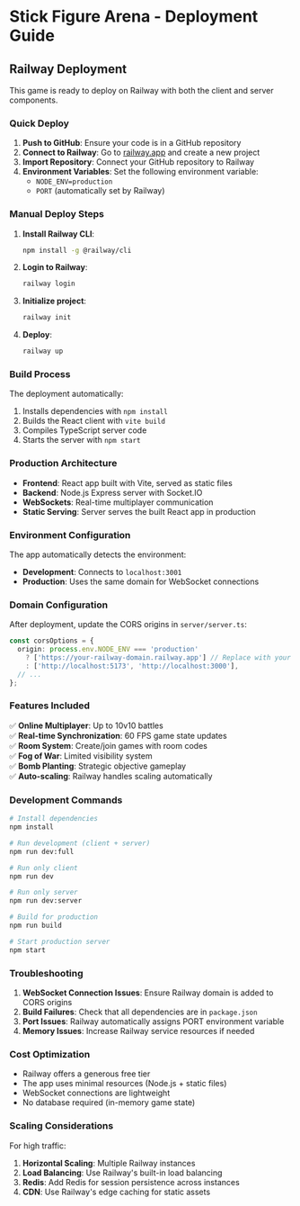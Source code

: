 # Stick Figure Arena - Deployment Guide

## Railway Deployment

This game is ready to deploy on Railway with both the client and server components.

### Quick Deploy

1. **Push to GitHub**: Ensure your code is in a GitHub repository
2. **Connect to Railway**: Go to [railway.app](https://railway.app) and create a new project
3. **Import Repository**: Connect your GitHub repository to Railway
4. **Environment Variables**: Set the following environment variable:
   - `NODE_ENV=production`
   - `PORT` (automatically set by Railway)

### Manual Deploy Steps

1. **Install Railway CLI**:
   ```bash
   npm install -g @railway/cli
   ```

2. **Login to Railway**:
   ```bash
   railway login
   ```

3. **Initialize project**:
   ```bash
   railway init
   ```

4. **Deploy**:
   ```bash
   railway up
   ```

### Build Process

The deployment automatically:
1. Installs dependencies with `npm install`
2. Builds the React client with `vite build`
3. Compiles TypeScript server code
4. Starts the server with `npm start`

### Production Architecture

- **Frontend**: React app built with Vite, served as static files
- **Backend**: Node.js Express server with Socket.IO
- **WebSockets**: Real-time multiplayer communication
- **Static Serving**: Server serves the built React app in production

### Environment Configuration

The app automatically detects the environment:
- **Development**: Connects to `localhost:3001`
- **Production**: Uses the same domain for WebSocket connections

### Domain Configuration

After deployment, update the CORS origins in `server/server.ts`:
```typescript
const corsOptions = {
  origin: process.env.NODE_ENV === 'production' 
    ? ['https://your-railway-domain.railway.app'] // Replace with your actual domain
    : ['http://localhost:5173', 'http://localhost:3000'],
  // ...
};
```

### Features Included

✅ **Online Multiplayer**: Up to 10v10 battles  
✅ **Real-time Synchronization**: 60 FPS game state updates  
✅ **Room System**: Create/join games with room codes  
✅ **Fog of War**: Limited visibility system  
✅ **Bomb Planting**: Strategic objective gameplay  
✅ **Auto-scaling**: Railway handles scaling automatically  

### Development Commands

```bash
# Install dependencies
npm install

# Run development (client + server)
npm run dev:full

# Run only client
npm run dev

# Run only server
npm run dev:server

# Build for production
npm run build

# Start production server
npm start
```

### Troubleshooting

1. **WebSocket Connection Issues**: Ensure Railway domain is added to CORS origins
2. **Build Failures**: Check that all dependencies are in `package.json`
3. **Port Issues**: Railway automatically assigns PORT environment variable
4. **Memory Issues**: Increase Railway service resources if needed

### Cost Optimization

- Railway offers a generous free tier
- The app uses minimal resources (Node.js + static files)
- WebSocket connections are lightweight
- No database required (in-memory game state)

### Scaling Considerations

For high traffic:
1. **Horizontal Scaling**: Multiple Railway instances
2. **Load Balancing**: Use Railway's built-in load balancing
3. **Redis**: Add Redis for session persistence across instances
4. **CDN**: Use Railway's edge caching for static assets

